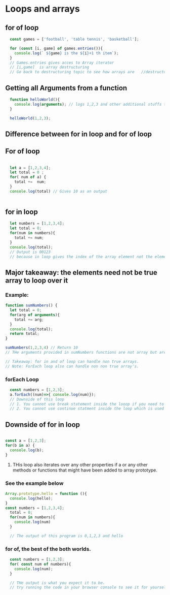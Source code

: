 # Loops and arrays

## for of loop

```javascript 
  const games = ['football', 'table tennis', 'basketball'];

  for (const [i, game] of games.entries()){
    console.log(` ${game} is the ${i}+1 th item`);
  }
  // Games.entries gives acces to Array iterator 
  // [i,game]  is array destructuring
  // Go back to destructuring topic to see how arrays are   //destructured

```

## Getting all Arguments from a function 

```javascript 
  function helloWorld(){
    console.log(arguments); // logs 1,2,3 and other additional stuffs that you need to check it out yourself
  }

  helloWorld(1,2,3);
```


## Difference between for in loop and for of loop 

## For of loop 
```javascript 
  
  let a = [1,2,3,4];
  let total = 0 ;
  for( num of a) {
    total +=  num;
  }
  console.log(total) // Gives 10 as an output 
  
```

## for in loop

```javascript 
  let numbers = [1,2,3,4];
  let total = 0;
  for(num in numbers){
    total += num;
  }
  console.log(total);
  // Output is 00123 
  // because in loop gives the index of the array element not the element itself.

```

## Major takeaway:  the elements need not be true array to loop over it
### Example:

```javascript 
function sumNumbers() {
  let total = 0;
  for(arg of arguments){
    total += arg;
  }
  console.log(total);
  return total;
}

sumNumbers(1,2,3,4) // Return 10 
// THe arguments provided in sumNumbers functions are not array but are plain arguments but for of and for in loop still is able  to handle non true array elements.

// Takeaway: for in and of loop can handle non true arrays.
// Note: ForEach loop also can handle non non true array's.
```


### forEach Loop

```javascript 
  const numbers = [1,2,3];
  a.forEach((num)=>{ console.log(num)});
  // Downside of this loop 
  // 1. You cannot use break statement inside the looop if you need to stop the loop in the middle
  // 2. You cannot use continue statment inside the loop which is used for skipping an element while looping.

```

## Downside of for in loop
```javascript 

const a = [1,2,3];
for(b in a) {
  console.log(b);
}
``` 

1. THis loop also iterates over any other properties if a or any other methods or functions that might have been added to array prototype.

### See the example below 

```javascript 
Array.prototype.hello = function (){
  console.log(hello);
}
const numbers = [1,2,3,4];
  total = 0;
  for(num in numbers){
    console.log(num)
  }

  // The output of this program is 0,1,2,3 and hello 
```

### for of,  the best of the both worlds.

```javascript
  const numbers = [1,2,3];
  for( const num of numbers){
    console.log(num);
  }

  // THe output is what you expect it to be. 
  // try running the code in your browser console to see it for yourself

```
